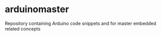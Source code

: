 # arduinomaster
Repository containing Arduino code snippets and for master embedded related concepts
